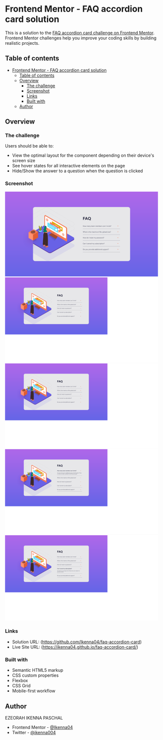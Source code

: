 # Frontend Mentor - FAQ accordion card solution

This is a solution to the
[FAQ accordion card challenge on Frontend Mentor](https://www.frontendmentor.io/challenges/faq-accordion-card-XlyjD0Oam).
Frontend Mentor challenges help you improve your coding skills by building
realistic projects.

## Table of contents

- [Frontend Mentor - FAQ accordion card solution](#frontend-mentor---faq-accordion-card-solution)
  - [Table of contents](#table-of-contents)
  - [Overview](#overview)
    - [The challenge](#the-challenge)
    - [Screenshot](#screenshot)
    - [Links](#links)
    - [Built with](#built-with)
  - [Author](#author)

## Overview

### The challenge

Users should be able to:

- View the optimal layout for the component depending on their device's screen
  size
- See hover states for all interactive elements on the page
- Hide/Show the answer to a question when the question is clicked

### Screenshot

![](screen-shots/Screenshot%202024-05-17%20at%2001-18-17%20FAQ%20Accordion%20Card.png)
![](screen-shots/Screenshot%202024-05-27%20at%2000-28-53%20FAQ%20Accordion%20Card.png)
![](screen-shots/Screenshot%202024-05-27%20at%2000-29-38%20FAQ%20Accordion%20Card.png)
![](screen-shots/Screenshot%202024-05-27%20at%2000-29-50%20FAQ%20Accordion%20Card.png)
![](screen-shots/Screenshot%202024-05-27%20at%2000-29-59%20FAQ%20Accordion%20Card.png)

### Links

- Solution URL: (https://github.com/Ikenna04/faq-accordion-card)
- Live Site URL: (https://ikenna04.github.io/faq-accordion-card/)

### Built with

- Semantic HTML5 markup
- CSS custom properties
- Flexbox
- CSS Grid
- Mobile-first workflow

## Author

EZEORAH IKENNA PASCHAL

<!-- - Website - [Add your name here](https://www.your-site.com) -->

- Frontend Mentor - [@Ikenna04](https://www.frontendmentor.io/profile/Ikenna04)
- Twitter - [@ikenna004](https://www.twitter.com/ikenna004)

